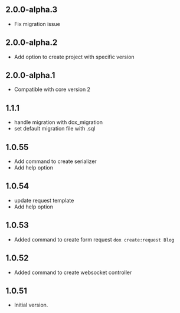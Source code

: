 ## 2.0.0-alpha.3

- Fix migration issue

## 2.0.0-alpha.2

- Add option to create project with specific version

## 2.0.0-alpha.1

- Compatible with core version 2

## 1.1.1

- handle migration with dox_migration
- set default migration file with .sql

## 1.0.55

- Add command to create serializer
- Add help option

## 1.0.54

- update request template
- Add help option

## 1.0.53

- Added command to create form request `dox create:request Blog`

## 1.0.52

- Added command to create websocket controller

## 1.0.51

- Initial version.
